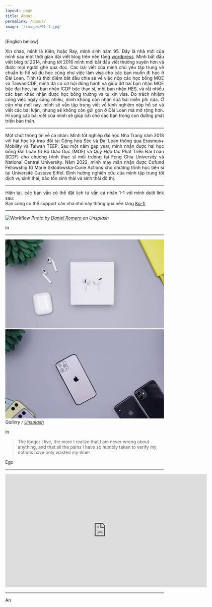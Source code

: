 ```yaml
---
layout: page
title: About
permalink: /about/
image: '/images/01-1.jpg'
---
```


<div align="justify"> 
   
 [English bellow]
</div>
  
<div align="justify">
   
Xin chào, mình là Kiên, hoặc Ray, mình sinh năm 95. Đây là nhà mới của mình sau một thời gian dài viết blog trên nền tảng <a href="www.eldlrjn.wordpress.com">wordpress</a>. Mình bắt đầu viết blog từ 2014, nhưng tới 2016 mình mới bắt đầu viết thường xuyên hơn và được mọi người ghé qua đọc. Các bài viết của mình chủ yếu tập trung về chuẩn bị hồ sơ du học cũng như việc làm visa cho các bạn muốn đi học ở Đài Loan. Tính từ thời điểm bắt đầu chia sẻ về việc nộp các học bổng MOE và TaiwanICDF, mình đã có cơ hội đồng hành và giúp đỡ hai bạn nhận MOE bậc đại học, hai bạn nhận ICDF bậc thạc sĩ, một bạn nhận HES, và rất nhiều các bạn khác nhận được học bổng trường và tự xin visa. Do trách nhiệm công việc ngày càng nhiều, mình không còn nhận sửa bài miễn phí nữa. Ở căn nhà mới này, mình sẽ vẫn tập trung viết về kinh nghiệm nộp hồ sơ và viết các bài luận, nhưng sẽ không còn gói gọn ở Đài Loan mà mở rộng hơn. Hi vọng các bài viết của mình sẽ giúp ích cho các bạn trong con đường phát triển bản thân.
   
</div>
  
***  
 <div align="justify"> 
  
Một chút thông tin về cá nhân: Mình tốt nghiệp đại học Nha Trang năm 2018 với hai học kỳ trao đổi tại Cộng hòa Séc và Đài Loan thông qua Erasmus+ Mobility và Taiwan TEEP. Sau một năm gap year, mình nhận được hai học bổng Đài Loan từ Bộ Giáo Dục (MOE) và Quỹ Hợp tác Phát Triển Đài Loan (ICDF) cho chương trình thạc sĩ môi trường tại Feng Chia University và National Central University. Năm 2022, mình may mắn nhận được Cofund Fellowship từ Marie Skłodowska-Curie Actions cho chương trình học tiến sĩ tại Université Gustave Eiffel. Định hướng nghiên cứu của mình tập trung tới dịch vụ sinh thái, bảo tồn sinh thái và sinh thái đô thị.
   
</div>
  
***  
<div align="justify"> Hiện tại, các bạn vẫn có thể đặt lịch tư vấn cá nhân 1-1 với mình dưới link sau: </div> 
<div align="justify"> Bạn cũng có thể support căn nhà nhỏ này thông qua nền tảng <a href="[www.eldlrjn.wordpress.com](https://ko-fi.com/kienphamtrung)">Ko-fi</a> </div>

***

![Workflow]({{site.baseurl}}/images/09-1.jpg)
*Photo by [Daniel Romero](https://unsplash.com/@rmrdnl) on Unsplash*

In 

***

<div class="gallery-box">
  <div class="gallery">
    <img src="/images/09-2.jpg">
    <img src="/images/09-3.jpg">
  </div>
  <em>Gallery / <a href="https://unsplash.com/" target="_blank">Unsplash</a></em>
</div>

In 

> The longer I live, the more I realize that I am never wrong about anything, and that all the pains I have so humbly taken to verify my notions have only wasted my time!

Ego 
***

<p><iframe src="https://player.vimeo.com/video/107654760" width="640" height="360" frameborder="0" allowfullscreen></iframe></p>

***

An
